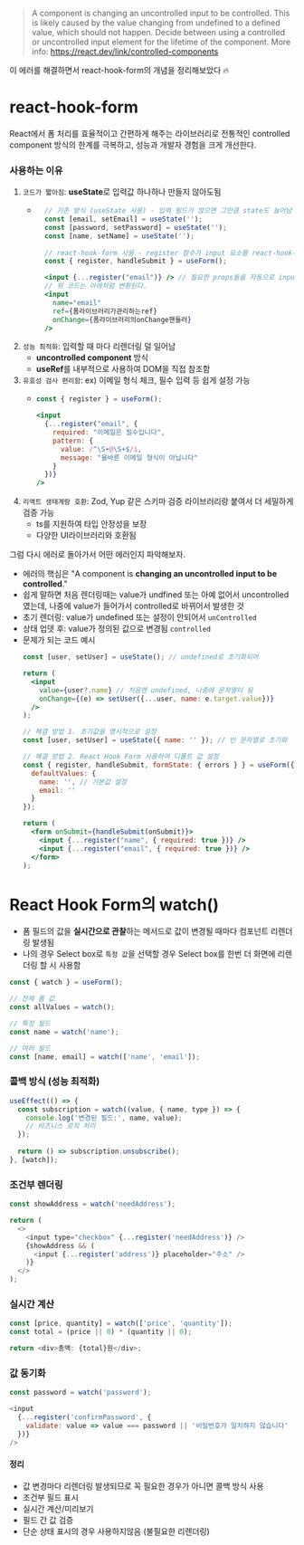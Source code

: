 > A component is changing an uncontrolled input to be controlled. This is likely caused by the value changing from undefined to a defined value, which should not happen. Decide between using a controlled or uncontrolled input element for the lifetime of the component. More info: https://react.dev/link/controlled-components 

이 에러를 해결하면서 react-hook-form의 개념을 정리해보았다 🔥

# react-hook-form
React에서 폼 처리를 효율적이고 간편하게 해주는 라이브러리로 전통적인 controlled component 방식의 한계를 극복하고, 성능과 개발자 경험을 크게 개선한다.

### 사용하는 이유
1. `코드가 짧아짐`: **useState**로 입력값 하나하나 만들지 않아도됨
    - ```jsx
        // 기존 방식 (useState 사용) - 입력 필드가 많으면 그만큼 state도 늘어남
        const [email, setEmail] = useState('');
        const [password, setPassword] = useState('');
        const [name, setName] = useState('');
        
        // react-hook-form 사용 - register 함수가 input 요소를 react-hook-form에 등록하게됨
        const { register, handleSubmit } = useForm();

        <input {...register("email")} /> // 필요한 props들을 자동으로 input에 전달함
        // 위 코드는 아래처럼 변환된다.
        <input 
          name="email"
          ref={폼라이브러리가관리하는ref}
          onChange={폼라이브러리의onChange핸들러}
        />
      ```
2. `성능 최적화`: 입력할 때 마다 리렌더링 덜 일어남
    - **uncontrolled component** 방식
    - **useRef**를 내부적으로 사용하여 DOM을 직접 참조함 
3. `유효성 검사 편리함`: ex) 이메일 형식 체크, 필수 입력 등 쉽게 설정 가능
    - ```jsx
      const { register } = useForm();

      <input 
        {...register("email", { 
          required: "이메일은 필수입니다",
          pattern: {
            value: /^\S+@\S+$/i,
            message: "올바른 이메일 형식이 아닙니다"
          }
        })} 
      />
      ```
4. `리액트 생태계랑 호환`: Zod, Yup 같은 스키마 검증 라이브러리랑 붙여서 더 세밀하게 검증 가능
   - ts를 지원하여 타입 안정성을 보장
   - 다양한 UI라이브러리와 호환됨 


그럼 다시 에러로 돌아가서 어떤 에러인지 파악해보자.
- 에러의 핵심은 "A component is **changing an uncontrolled input to be controlled**."
- 쉽게 말하면 처음 렌더링때는 value가 undfined 또는 아예 없어서 uncontrolled 였는데, 나중에 value가 들어가서 controlled로 바뀌어서 발생한 것
- 초기 렌더링: value가 undefined 또는 설정이 안되어서 `unControlled`
- 상태 업뎃 후: value가 정의된 값으로 변경됨 `controlled`
- 문제가 되는 코드 예시
    ```jsx
    const [user, setUser] = useState(); // undefined로 초기화되어
    
    return (
      <input 
        value={user?.name} // 처음엔 undefined, 나중에 문자열이 됨
        onChange={(e) => setUser({...user, name: e.target.value})}
      />
    );

    // 해결 방법 1. 초기값을 명시적으로 설정
    const [user, setUser] = useState({ name: '' }); // 빈 문자열로 초기화

    // 해결 방법 2. React Hook Form 사용하여 디폴트 값 설정
    const { register, handleSubmit, formState: { errors } } = useForm({
      defaultValues: {
        name: '', // 기본값 설정
        email: ''
      }
    });
    
    return (
      <form onSubmit={handleSubmit(onSubmit)}>
        <input {...register("name", { required: true })} />
        <input {...register("email", { required: true })} />
      </form>
    );

    ```

<!-- 
### Zod를 쓰는 이유
1. 검증 로직을 한 곳에 모아두기 위함
    - **register** 안에 조건을 넣으면, 필드가 많아질수록 코드가 지저분해짐
    - Zod는 스키마(규칙)을 이렇게 따로 빼놓을 수 있음
    ```ts
    // 폼 말고 API 응답 검증이나 서버 측 검증에도 그대로 재사용 가능
    const schema = z.object({
       email: z.string().email("이메일 형식이 아닙니다."),
       password: z.string().min(6, "6자 이상 입력하세요"),
    });
    ```
2. 타입스크립트랑 자동 연동
    - Zod 스키마로 정의하면 Typescript 타입을 자동으로 만들어줌
    ```ts
      type FormData = z.infer<typeof schema>;
    ```
    - 입력값 타입을 따로 정의할 필요가 없고, IDE 자동완성도 바로 됨
    - react-hook-form 기본 검증만 쓰면 타입은 따로 작성해야함
3. 복잡한 검증 로직 처리
    - 필드 간 의존성 있는 검증 (ex: 비밀번호 확인, 날짜 범위 비교)
    - 배열, 중첩 객체, 동적 필드 같은 복잡한 데이터
      - 이런건 react-hook-form 기본 옵션으로 힘들고, Zod를 쓰면 깔끔하게 처리 가능
    ```ts
    const schema = z.object({
      password: z.string().min(6),
      confirmPassword: z.string().min(6),
    }).refine((data) => data.password === data.confirmPassword, {
      message: "비밀번호가 일치하지 않습니다.",
      path: ["confirmPassword"],
    });
    ```
-->


# React Hook Form의 watch()
- 폼 필드의 값을 **실시간으로 관찰**하는 메서드로 값이 변경될 때마다 컴포넌트 리렌더링 발생됨
- 나의 경우 Select box로 `특정 값`을 선택할 경우 Select box를 한번 더 화면에 리렌더링 할 시 사용함

```js
const { watch } = useForm();

// 전체 폼 값
const allValues = watch();

// 특정 필드
const name = watch('name');

// 여러 필드
const [name, email] = watch(['name', 'email']);
```

### 콜백 방식 (성능 최적화)

```js
useEffect(() => {
  const subscription = watch((value, { name, type }) => {
    console.log('변경된 필드:', name, value);
    // 비즈니스 로직 처리
  });
  
  return () => subscription.unsubscribe();
}, [watch]);
```

### 조건부 렌더링
```js
const showAddress = watch('needAddress');

return (
  <>
    <input type="checkbox" {...register('needAddress')} />
    {showAddress && (
      <input {...register('address')} placeholder="주소" />
    )}
  </>
);
```

### 실시간 계산
```js
const [price, quantity] = watch(['price', 'quantity']);
const total = (price || 0) * (quantity || 0);

return <div>총액: {total}원</div>;
```

### 값 동기화
```js
const password = watch('password');

<input 
  {...register('confirmPassword', {
    validate: value => value === password || '비밀번호가 일치하지 않습니다'
  })}
/>
```

#### 정리
- 값 변경마다 리렌더링 발생되므로 꼭 필요한 경우가 아니면 콜백 방식 사용
- 조건부 필드 표시  
- 실시간 계산/미리보기  
- 필드 간 값 검증  
- 단순 상태 표시의 경우 사용하지않음 (불필요한 리렌더링)
